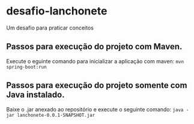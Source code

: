 # desafio-lanchonete
Um desafio para praticar conceitos

## Passos para execução do projeto com Maven.
Execute o eguinte comando para inicializar a aplicação com maven: `mvn spring-boot:run`

## Passos para execução do projeto somente com Java instalado.
Baixe o .jar anexado ao repositório e execute o seguinte comando: `java -jar lanchonete-0.0.1-SNAPSHOT.jar `
